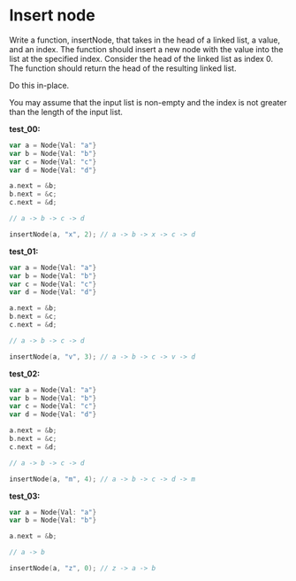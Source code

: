 # Insert node

Write a function, insertNode, that takes in the head of a linked list, a value, and an index. The function should insert a new node with the value into the list at the specified index. Consider the head of the linked list as index 0. The function should return the head of the resulting linked list.

Do this in-place.

You may assume that the input list is non-empty and the index is not greater than the length of the input list.

**test_00:**
```go
var a = Node{Val: "a"}
var b = Node{Val: "b"}
var c = Node{Val: "c"}
var d = Node{Val: "d"}

a.next = &b;
b.next = &c;
c.next = &d;

// a -> b -> c -> d 

insertNode(a, "x", 2); // a -> b -> x -> c -> d
```
**test_01:**
```go
var a = Node{Val: "a"}
var b = Node{Val: "b"}
var c = Node{Val: "c"}
var d = Node{Val: "d"}

a.next = &b;
b.next = &c;
c.next = &d;

// a -> b -> c -> d 

insertNode(a, "v", 3); // a -> b -> c -> v -> d
```
**test_02:**
```go
var a = Node{Val: "a"}
var b = Node{Val: "b"}
var c = Node{Val: "c"}
var d = Node{Val: "d"}

a.next = &b;
b.next = &c;
c.next = &d;

// a -> b -> c -> d 

insertNode(a, "m", 4); // a -> b -> c -> d -> m
```
**test_03:**
```go
var a = Node{Val: "a"}
var b = Node{Val: "b"}

a.next = &b;

// a -> b

insertNode(a, "z", 0); // z -> a -> b 
```